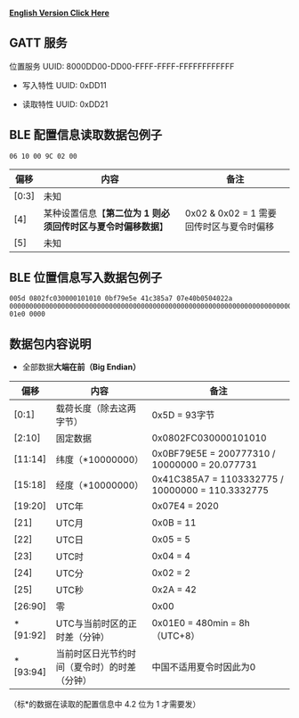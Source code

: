 [**English Version Click Here**](PROTOCOL_EN.md)

## GATT 服务

位置服务 UUID: 8000DD00-DD00-FFFF-FFFF-FFFFFFFFFFFF

  - 写入特性 UUID: 0xDD11

  - 读取特性 UUID: 0xDD21
  
## BLE 配置信息读取数据包例子
    06 10 00 9C 02 00

|偏移|内容|备注|
|-|-|-|
|[0:3]|未知||
|[4]|某种设置信息【**第二位为 1 则必须回传时区与夏令时偏移数据**】|0x02 & 0x02 = 1 需要回传时区与夏令时偏移|
|[5]|未知||



## BLE 位置信息写入数据包例子

    005d 0802fc030000101010 0bf79e5e 41c385a7 07e40b0504022a 0000000000000000000000000000000000000000000000000000000000000000000000000000000000000000000000000000000000000000000000000000000000 01e0 0000

## 数据包内容说明
* 全部数据**大端在前（Big Endian）**

|偏移|内容|备注|
|-|-|-|
|[0:1]|载荷长度（除去这两字节）|0x5D = 93字节|
|[2:10]|固定数据|0x0802FC030000101010|
|[11:14]|纬度（*10000000）|0x0BF79E5E = 200777310 / 10000000 = 20.077731|
|[15:18]|经度（*10000000）|0x41C385A7 = 1103332775 / 10000000 = 110.3332775|
|[19:20]|UTC年|0x07E4 = 2020|
|[21]|UTC月|0x0B = 11|
|[22]|UTC日|0x05 = 5|
|[23]|UTC时|0x04 = 4|
|[24]|UTC分|0x02 = 2|
|[25]|UTC秒|0x2A = 42|
|[26:90]|零|0x00|
|*[91:92]|UTC与当前时区的正时差（分钟） | 0x01E0 = 480min = 8h （UTC+8）|
|*[93:94]|当前时区日光节约时间（夏令时）的时差（分钟） | 中国不适用夏令时因此为0|

（标\*的数据在读取的配置信息中 4.2 位为 1 才需要发）
